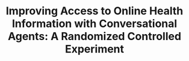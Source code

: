 ---
name: "Improving Access To Online Health Information"
title: "Improving Access to Online Health Information with Conversational Agents: A Randomized Controlled Experiment"
project: null
event: "Journal of Medical Internet Research"
authors:
- name: "Bickmore, T."
- name: "Utami, D."
- name: "Matsuyama, R."
- name: "Orlow, M."
year: 2016
resources: null
external_url: http://doi.org/10.2196/jmir.5239
draft: false
---